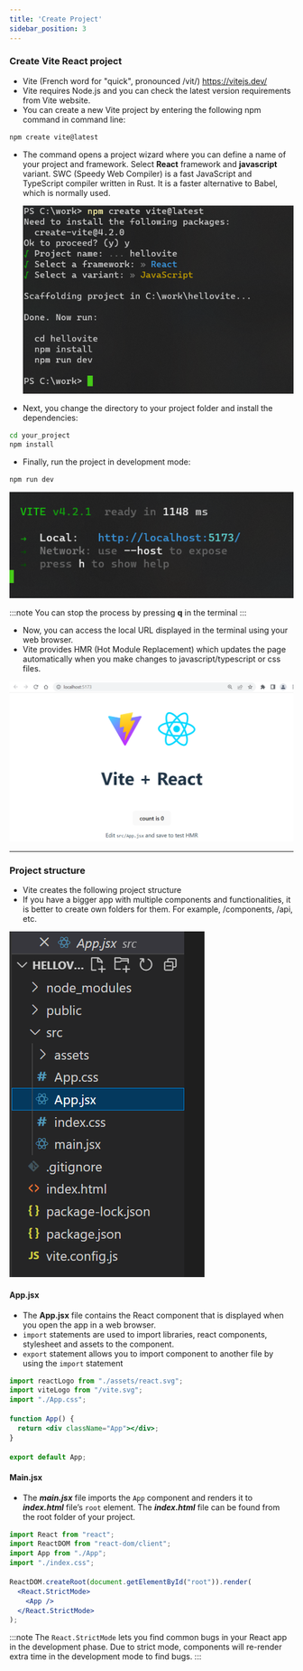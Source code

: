 ```yaml
---
title: 'Create Project'
sidebar_position: 3
---
```

### Create Vite React project
- Vite (French word for "quick", pronounced /vit/) https://vitejs.dev/
- Vite requires Node.js and you can check the latest version requirements from Vite website.
- You can create a new Vite project by entering the following npm command in command line:

```bash
npm create vite@latest
```
- The command opens a project wizard where you can define a name of your project and framework. Select **React** framework and  **javascript** variant. SWC (Speedy Web Compiler) is a fast JavaScript and TypeScript compiler written in Rust. It is a faster alternative to Babel, which is normally used.

  ![Vite project](./img/create_vite1.png)

- Next, you change the directory to your project folder and install the dependencies:
```bash
cd your_project
npm install
```
- Finally, run the project in development mode:
```bash
npm run dev
```
![Vite Project](./img/create_vite2.png)

:::note
You can stop the process by pressing **q** in the terminal
:::
- Now, you can access the local URL displayed in the terminal using your web browser.
- Vite provides HMR (Hot Module Replacement) which updates the page automatically when you make changes to javascript/typescript or css files.

![Vite Project](./img/vite_browser.png)

---
### Project structure

- Vite creates the following project structure
- If you have a bigger app with multiple components and functionalities, it is better to create own folders for them. For example, /components, /api, etc.

![Project structure](./img/vite_project.png)

#### App.jsx
- The **App.jsx** file contains the React component that is displayed when you open the app in a web browser.
- `import` statements are used to import libraries, react components, stylesheet and assets to the component.
- `export` statement allows you to import component to another file by using the `import` statement
```jsx title="App.jsx"
import reactLogo from "./assets/react.svg";
import viteLogo from "/vite.svg";
import "./App.css";

function App() {
  return <div className="App"></div>;
}

export default App;
```
#### Main.jsx
- The **_main.jsx_** file imports the `App` component and renders it to **_index.html_** file’s `root` element. The **_index.html_** file can be found from the root folder of your project.

```jsx title="main.jsx"
import React from "react";
import ReactDOM from "react-dom/client";
import App from "./App";
import "./index.css";

ReactDOM.createRoot(document.getElementById("root")).render(
  <React.StrictMode>
    <App />
  </React.StrictMode>
);
```
:::note
The `React.StrictMode` lets you find common bugs in your React app in the development phase. Due to strict mode, components will re-render extra time in the development mode to find bugs.
:::